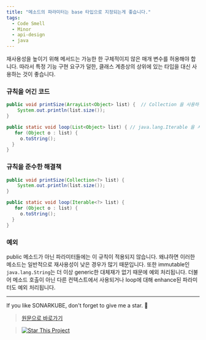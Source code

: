```yaml
---
title: "메소드의 파라미터는 base 타입으로 지정되는게 좋습니다."
tags:
  - Code Smell
  - Minor
  - api-design
  - java
---
```


재사용성을 높이기 위해 메서드는 가능한 한 구체적이지 않은 매개 변수를 허용해야 합니다.
따라서 특정 기능 구현 요구가 덜한, 클래스 계층상의 상위에 있는 타입을 대신 사용하는 것이 좋습니다.

### 규칙을 어긴 코드

```java
public void printSize(ArrayList<Object> list) {  // Collection 을 사용하는 것이 더 낫습니다
    System.out.println(list.size());
}

public static void loop(List<Object> list) { // java.lang.Iterable 을 사용하는 것이 더 낫습니다
   for (Object o : list) {
     o.toString();
  }
}
```

### 규칙을 준수한 해결책

```java
public void printSize(Collection<?> list) {
    System.out.println(list.size());
}

public static void loop(Iterable<?> list) {
   for (Object o : list) {
     o.toString();
  }
}
```

### 예외

public 메소드가 아닌 파라미터들에는 이 규칙이 적용되지 않습니다.
왜냐하면 이러한 메소드는 일반적으로 재사용성이 낮은 경우가 많기 때문입니다.
또한 immutable인 `java.lang.String`는 더 이상 generic한 대체재가 없기 때문에 예외 처리됩니다.
더불어 메소드 호출이 아닌 다른 컨텍스트에서 사용되거나 loop에 대해 enhance된 파라미터도 예외 처리됩니다.

<!-- Need help: Parameters used in any other context than method invocation or enhanced for loop are also excluded. -->

---

If you like SONARKUBE, don't forget to give me a star. :star2:

> [원문으로 바로가기](https://rules.sonarsource.com/java/tag/api-design/RSPEC-3242)

> [![Star This Project](https://img.shields.io/github/stars/kantabile/sonarkube.svg?label=Stars&style=social)](https://github.com/kantabile/sonarkube)
